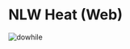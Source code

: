 # NLW Heat (Web)

![dowhile](https://user-images.githubusercontent.com/70078964/139494344-d5c5bc50-a525-4fc8-ae53-96f4bc103b94.JPG)
